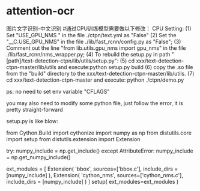 # attention-ocr
图片文字识别-中文识别
#通过CPU训练模型需要做以下修改：
CPU Setting:
(1) Set "USE_GPU_NMS " in the file ./ctpn/text.yml as "False"
(2) Set the "__C.USE_GPU_NMS" in the file ./lib/fast_rcnn/config.py as "False";
(3) Comment out the line "from lib.utils.gpu_nms import gpu_nms" in the file ./lib/fast_rcnn/nms_wrapper.py;
(4) To rebuild the setup.py in path "[path]/text-detection-ctpn/lib/utils/setup.py":
(5) cd xxx/text-detection-ctpn-master/lib/utils
and execute:python setup.py build
(6) copy the .so file from the "build" directory to the
xxx/text-detection-ctpn-master/lib/utils.
(7) cd xxx/text-detection-ctpn-master
and execute: python ./ctpn/demo.py

ps: no need to set env variable "CFLAGS"

you may also need to modify some python file, just follow the error, it is pretty straight-forward

setup.py is like blow:

from Cython.Build import cythonize
import numpy as np
from distutils.core import setup
from distutils.extension import Extension

try:
    numpy_include = np.get_include()
except AttributeError:
    numpy_include = np.get_numpy_include()

ext_modules = [
    Extension(
        'bbox',
        sources=['bbox.c'],
        include_dirs = [numpy_include]
    ),
    Extension(
        'cython_nms',
        sources=['cython_nms.c'],
        include_dirs = [numpy_include]
    )
]
setup(
    ext_modules=ext_modules
)
